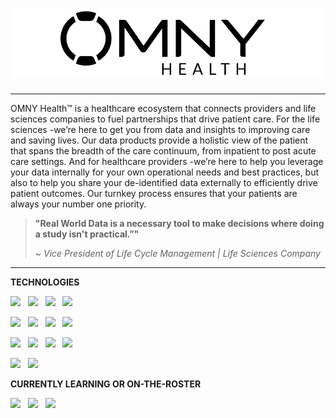 # [![LUKE-OMNY Profile Header](https://raw.githubusercontent.com/luke-omny/luke-omny/main/assets/images/banner.png)](https://github.com/luke-omny)

---

OMNY Health™ is a healthcare ecosystem that connects providers and life sciences companies to fuel partnerships that drive patient care.  For the life sciences -we’re here to get you from data and insights to improving care and saving lives. Our data products provide a holistic view of the patient that spans the breadth of the care continuum, from inpatient to post acute care settings.  And for healthcare providers -we’re here to help you leverage your data internally for your own operational needs and best practices, but also to help you share your de-identified data externally to efficiently drive patient outcomes. Our turnkey process ensures that your patients are always your number one priority.

> **"**Real World Data is a necessary tool to make decisions where doing a study isn't practical.”**"**
> 
> ~ *Vice President of Life Cycle Management  |  Life Sciences Company*

---

**TECHNOLOGIES**

![](https://img.shields.io/badge/Language-Dotnet-informational?style=for-the-badge&logo=dotnet&logoColor=white&color=2bbc8a)&nbsp;&nbsp; ![](https://img.shields.io/badge/Language-Shell-informational?style=for-the-badge&logo=gnubash&logoColor=white&color=2bbc8a)&nbsp;&nbsp; ![](https://img.shields.io/badge/Language-TSQL-informational?style=for-the-badge&logo=microsoftsqlserver&logoColor=white&color=2bbc8a)&nbsp;&nbsp; ![](https://img.shields.io/badge/Language-Javascript-informational?style=for-the-badge&logo=javascript&logoColor=white&color=2bbc8a)&nbsp;&nbsp;

![](https://img.shields.io/badge/Language-NodeJS-informational?style=for-the-badge&logo=nodedotjs&logoColor=white&color=2bbc8a)&nbsp;&nbsp; ![](https://img.shields.io/badge/Markup-HTML-informational?style=for-the-badge&logo=html5&logoColor=white&color=5dade2)&nbsp;&nbsp; ![](https://img.shields.io/badge/Markup-CSS-informational?style=for-the-badge&logo=css3&logoColor=white&color=5dade2)&nbsp;&nbsp; ![](https://img.shields.io/badge/Platform-Azure-informational?style=for-the-badge&logo=microsoftazure&logoColor=white&color=af7ac5)&nbsp;&nbsp;

![](https://img.shields.io/badge/Engine-Docker-informational?style=for-the-badge&logo=docker&logoColor=white&color=af7ac5)&nbsp;&nbsp; ![](https://img.shields.io/badge/Engine-Mirth-informational?style=for-the-badge&logo=conventionalcommits&logoColor=white&color=af7ac5)&nbsp;&nbsp; ![](https://img.shields.io/badge/Platform-GCP-informational?style=for-the-badge&logo=googlecloud&logoColor=white&color=af7ac5)&nbsp;&nbsp; ![](https://img.shields.io/badge/Engine-Argo-informational?style=for-the-badge&logo=conventionalcommits&logoColor=white&color=af7ac5)&nbsp;&nbsp;

![](https://img.shields.io/badge/Stack-Jamstack-informational?style=for-the-badge&logo=jamstack&logoColor=white&color=d98880)&nbsp;&nbsp; ![](https://img.shields.io/badge/Stack-MEAN-informational?style=for-the-badge&logo=conventionalcommits&logoColor=white&color=d98880)&nbsp;&nbsp;


**CURRENTLY LEARNING OR ON-THE-ROSTER**

![](https://img.shields.io/badge/Language-Go-informational?style=for-the-badge&logo=goland&logoColor=white&color=2bbc8a)&nbsp;&nbsp;  ![](https://img.shields.io/badge/Platform-K8s-informational?style=for-the-badge&logo=kubernetes&logoColor=white&color=af7ac5)&nbsp;&nbsp; ![](https://img.shields.io/badge/Engine-Nuclio-informational?style=for-the-badge&logo=conventionalcommits&logoColor=white&color=af7ac5)&nbsp;&nbsp;
